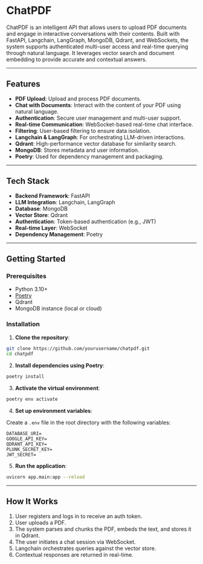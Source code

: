 # ChatPDF

ChatPDF is an intelligent API that allows users to upload PDF documents and engage in interactive conversations with their contents. Built with FastAPI, Langchain, LangGraph, MongoDB, Qdrant, and WebSockets, the system supports authenticated multi-user access and real-time querying through natural language. It leverages vector search and document embedding to provide accurate and contextual answers.

---

## Features

* **PDF Upload**: Upload and process PDF documents.
* **Chat with Documents**: Interact with the content of your PDF using natural language.
* **Authentication**: Secure user management and multi-user support.
* **Real-time Communication**: WebSocket-based real-time chat interface.
* **Filtering**: User-based filtering to ensure data isolation.
* **Langchain & LangGraph**: For orchestrating LLM-driven interactions.
* **Qdrant**: High-performance vector database for similarity search.
* **MongoDB**: Stores metadata and user information.
* **Poetry**: Used for dependency management and packaging.

---

## Tech Stack

* **Backend Framework**: FastAPI
* **LLM Integration**: Langchain, LangGraph
* **Database**: MongoDB
* **Vector Store**: Qdrant
* **Authentication**: Token-based authentication (e.g., JWT)
* **Real-time Layer**: WebSocket
* **Dependency Management**: Poetry

---

## Getting Started

### Prerequisites

* Python 3.10+
* [Poetry](https://python-poetry.org/docs/#installation)
* Qdrant
* MongoDB instance (local or cloud)

### Installation

1. **Clone the repository**:

```bash
git clone https://github.com/yourusername/chatpdf.git
cd chatpdf
```

2. **Install dependencies using Poetry**:

```bash
poetry install
```

3. **Activate the virtual environment**:

```bash
poetry env activate
```

4. **Set up environment variables**:

Create a `.env` file in the root directory with the following variables:

```env
DATABASE_URI=
GOOGLE_API_KEY=
QDRANT_API_KEY=
PLUNK_SECRET_KEY=
JWT_SECRET=
```

5. **Run the application**:

```bash
uvicorn app.main:app --reload
```
---

## How It Works

1. User registers and logs in to receive an auth token.
2. User uploads a PDF.
3. The system parses and chunks the PDF, embeds the text, and stores it in Qdrant.
4. The user initiates a chat session via WebSocket.
5. Langchain orchestrates queries against the vector store.
6. Contextual responses are returned in real-time.


